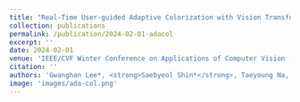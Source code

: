 ```yaml
---
title: "Real-Time User-guided Adaptive Colorization with Vision Transformer"
collection: publications
permalink: /publication/2024-02-01-adacol
excerpt: ''
date: 2024-02-01
venue: 'IEEE/CVF Winter Conference on Applications of Computer Vision (WACV)'
citation: ''
authors: 'Gwanghan Lee*, <strong>Saebyeol Shin*</strong>, Taeyoung Na, Simon S. Woo'
image: 'images/ada-col.png'
---
```

